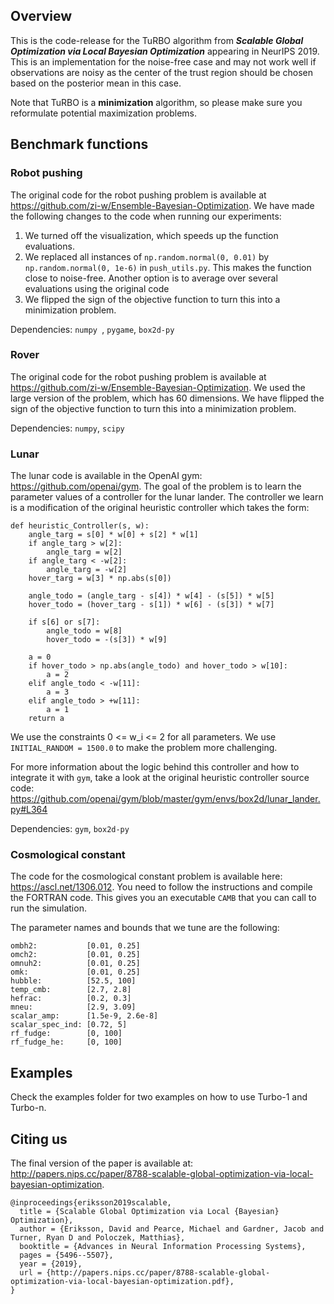 ## Overview

This is the code-release for the TuRBO algorithm from ***Scalable Global Optimization via Local Bayesian Optimization*** appearing in NeurIPS 2019. This is an implementation for the noise-free case and may not work well if observations are noisy as the center of the trust region should be chosen based on the posterior mean in this case.

Note that TuRBO is a **minimization** algorithm, so please make sure you reformulate potential maximization problems.

## Benchmark functions

### Robot pushing
The original code for the robot pushing problem is available at https://github.com/zi-w/Ensemble-Bayesian-Optimization. We have made the following changes to the code when running our experiments:

1. We turned off the visualization, which speeds up the function evaluations.
2. We replaced all instances of ```np.random.normal(0, 0.01)``` by ```np.random.normal(0, 1e-6)``` in ```push_utils.py```. This makes the function close to noise-free. Another option is to average over several evaluations using the original code
3. We flipped the sign of the objective function to turn this into a minimization problem.

Dependencies: ```numpy ```, ```pygame```, ```box2d-py```

### Rover
The original code for the robot pushing problem is available at https://github.com/zi-w/Ensemble-Bayesian-Optimization. We used the large version of the problem, which has 60 dimensions. We have flipped the sign of the objective function to turn this into a minimization problem.

Dependencies: ```numpy```, ```scipy```

### Lunar

The lunar code is available in the OpenAI gym: https://github.com/openai/gym. The goal of the problem is to learn the parameter values of a controller for the lunar lander. The controller we learn is a modification of the original heuristic controller which takes the form:

```
def heuristic_Controller(s, w):
    angle_targ = s[0] * w[0] + s[2] * w[1]
    if angle_targ > w[2]:
        angle_targ = w[2]
    if angle_targ < -w[2]:
        angle_targ = -w[2]
    hover_targ = w[3] * np.abs(s[0])

    angle_todo = (angle_targ - s[4]) * w[4] - (s[5]) * w[5]
    hover_todo = (hover_targ - s[1]) * w[6] - (s[3]) * w[7]

    if s[6] or s[7]:
        angle_todo = w[8]
        hover_todo = -(s[3]) * w[9]

    a = 0
    if hover_todo > np.abs(angle_todo) and hover_todo > w[10]:
        a = 2
    elif angle_todo < -w[11]:
        a = 3
    elif angle_todo > +w[11]:
        a = 1
    return a
```

We use the constraints 0 <= w_i <= 2 for all parameters. We use ```INITIAL_RANDOM = 1500.0``` to make the problem more challenging.

For more information about the logic behind this controller and how to integrate it with ```gym```, take a look at the original heuristic controller source code: https://github.com/openai/gym/blob/master/gym/envs/box2d/lunar_lander.py#L364

Dependencies: ```gym```, ```box2d-py```

### Cosmological constant
The code for the cosmological constant problem is available here: https://ascl.net/1306.012. You need to follow the instructions and compile the FORTRAN code. This gives you an executable ```CAMB``` that you can call to run the simulation.

The parameter names and bounds that we tune are the following:

```
ombh2:           [0.01, 0.25]
omch2:           [0.01, 0.25]
omnuh2:          [0.01, 0.25]
omk:             [0.01, 0.25]
hubble:          [52.5, 100]
temp_cmb:        [2.7, 2.8]
hefrac:          [0.2, 0.3]
mneu:            [2.9, 3.09]
scalar_amp:      [1.5e-9, 2.6e-8]
scalar_spec_ind: [0.72, 5]
rf_fudge:        [0, 100]
rf_fudge_he:     [0, 100]
```

## Examples
Check the examples folder for two examples on how to use Turbo-1 and Turbo-n.

## Citing us

The final version of the paper is available at: http://papers.nips.cc/paper/8788-scalable-global-optimization-via-local-bayesian-optimization.

```
@inproceedings{eriksson2019scalable,
  title = {Scalable Global Optimization via Local {Bayesian} Optimization},
  author = {Eriksson, David and Pearce, Michael and Gardner, Jacob and Turner, Ryan D and Poloczek, Matthias},
  booktitle = {Advances in Neural Information Processing Systems},
  pages = {5496--5507},
  year = {2019},
  url = {http://papers.nips.cc/paper/8788-scalable-global-optimization-via-local-bayesian-optimization.pdf},
}
```
